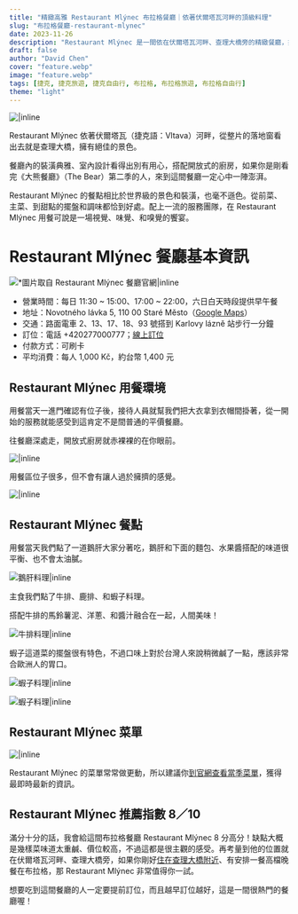 ```yaml
---
title: "精緻高雅 Restaurant Mlýnec 布拉格餐廳｜依著伏爾塔瓦河畔的頂級料理"
slug: "布拉格餐廳-restaurant-mlynec"
date: 2023-11-26
description: "Restaurant Mlýnec 是一間依在伏爾塔瓦河畔、查理大橋旁的精緻餐廳，提供高檔服務和料理。"
draft: false
author: "David Chen"
cover: "feature.webp"
image: "feature.webp"
tags: [捷克, 捷克旅遊, 捷克自由行, 布拉格, 布拉格旅遊, 布拉格自由行]
theme: "light"
---
```


![|inline](open-kitchen.jpg)

Restaurant Mlýnec 依著伏爾塔瓦（捷克語：Vltava）河畔，從整片的落地窗看出去就是查理大橋，擁有絕佳的景色。

餐廳內的裝潢典雅、室內設計看得出別有用心，搭配開放式的廚房，如果你是剛看完《大熊餐廳》（The Bear）第二季的人，來到這間餐廳一定心中一陣澎湃。

Restaurant Mlýnec 的餐點相比於世界級的景色和裝潢，也毫不遜色。從前菜、主菜、到甜點的擺盤和調味都恰到好處。配上一流的服務團隊，在 Restaurant Mlýnec 用餐可說是一場視覺、味覺、和嗅覺的饗宴。

# Restaurant Mlýnec 餐廳基本資訊

![*圖片取自 Restaurant Mlýnec 餐廳官網|inline](mlynec-6.jpeg)

- 營業時間：每日 11:30 ~ 15:00、17:00 ~ 22:00，六日白天時段提供早午餐
- 地址：Novotného lávka 5, 110 00 Staré Město（[Google Maps](https://www.google.com/maps/place/Restaurant+Ml%C3%BDnec/@50.0854324,14.403024,15z/data=!3m1!4b1!4m6!3m5!1s0x470b94e593aac2ab:0xce5781b01698a2d6!8m2!3d50.0854191!4d14.4133023!16s%2Fg%2F1vvr4ysq?authuser=1&entry=ttu)）
- 交通：路面電車 2、13、17、18、93 號搭到 Karlovy lázně 站步行一分鐘
- 訂位：電話 +420277000777；[線上訂位](https://mlynec.apetee.com/en/)
- 付款方式：可刷卡
- 平均消費：每人 1,000 Kč，約台幣 1,400 元

## Restaurant Mlýnec 用餐環境

用餐當天一進門確認有位子後，接待人員就幫我們把大衣拿到衣帽間掛著，從一開始的服務就能感受到這肯定不是間普通的平價餐廳。

往餐廳深處走，開放式廚房就赤裸裸的在你眼前。

![|inline](open-kitchen.jpg)

用餐區位子很多，但不會有讓人過於擁擠的感覺。

![|inline](seating.jpg)

## Restaurant Mlýnec 餐點

用餐當天我們點了一道鵝肝大家分著吃，鵝肝和下面的麵包、水果醬搭配的味道很平衡、也不會太油膩。

![鵝肝料理|inline](foie-gras.jpg)

主食我們點了牛排、鹿排、和蝦子料理。

搭配牛排的馬鈴薯泥、洋蔥、和醬汁融合在一起，人間美味！

![牛排料理|inline](steak.jpg)

蝦子這道菜的擺盤很有特色，不過口味上對於台灣人來說稍微鹹了一點，應該非常合歐洲人的胃口。

![蝦子料理|inline](shrimp-1.jpg)

![蝦子料理|inline](shrimp-2.jpg)

## Restaurant Mlýnec 菜單

![|inline](menu.png)

Restaurant Mlýnec 的菜單常常做更動，所以建議你[到官網查看當季菜單](https://www.mlynec.cz/en/menu-en/a-la-carte-en)，獲得最即時最新的資訊。

## Restaurant Mlýnec 推薦指數 8／10

滿分十分的話，我會給這間布拉格餐廳 Restaurant Mlýnec 8 分高分！缺點大概是幾樣菜味道太重鹹、價位較高，不過這都是很主觀的感受。再考量到他的位置就在伏爾塔瓦河畔、查理大橋旁，如果你剛好[住在查理大橋附近](https://exittaiwan.com/posts/%E5%B8%83%E6%8B%89%E6%A0%BC%E4%BD%8F%E5%AE%BF-old-town-apartment/)、有安排一餐高檔晚餐在布拉格，那 Restaurant Mlýnec 非常值得你一試。

想要吃到這間餐廳的人一定要提前訂位，而且越早訂位越好，這是一間很熱門的餐廳喔！

<!--czech republic hotel banner—->